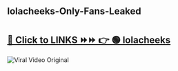 
 ## lolacheeks-Only-Fans-Leaked

# <h2><a href="https://clipsfans.com/lolacheeks&ref=git">🔗 Click to LINKS ⏩⏩ 👉 🟢 lolacheeks </a></h2>

<a href="https://clipsfans.com/lolacheeks&ref=git" rel="nofollow" data-target="animated-image.originalLink"><img src="https://i.ibb.co.com/xMMVF88/686577567.gif" alt="Viral Video Original" style="max-width: 100%; display: inline-block;" data-target="animated-image.originalImage"></a>
